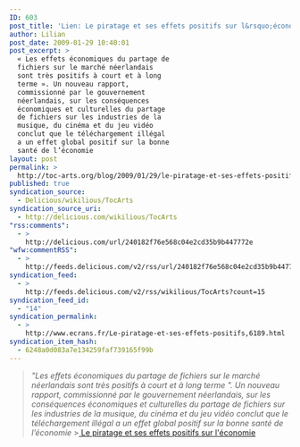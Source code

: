 ```yaml
---
ID: 603
post_title: 'Lien: Le piratage et ses effets positifs sur l&rsquo;économie'
author: Lilian
post_date: 2009-01-29 10:40:01
post_excerpt: >
  « Les effets économiques du partage de
  fichiers sur le marché néerlandais
  sont très positifs à court et à long
  terme ». Un nouveau rapport,
  commissionné par le gouvernement
  néerlandais, sur les conséquences
  économiques et culturelles du partage
  de fichiers sur les industries de la
  musique, du cinéma et du jeu vidéo
  conclut que le téléchargement illégal
  a un effet global positif sur la bonne
  santé de l’économie
layout: post
permalink: >
  http://toc-arts.org/blog/2009/01/29/le-piratage-et-ses-effets-positifs-sur-leconomie/
published: true
syndication_source:
  - Delicious/wikilious/TocArts
syndication_source_uri:
  - http://delicious.com/wikilious/TocArts
"rss:comments":
  - >
    http://delicious.com/url/240182f76e568c04e2cd35b9b447772e
"wfw:commentRSS":
  - >
    http://feeds.delicious.com/v2/rss/url/240182f76e568c04e2cd35b9b447772e
syndication_feed:
  - >
    http://feeds.delicious.com/v2/rss/wikilious/TocArts?count=15
syndication_feed_id:
  - "14"
syndication_permalink:
  - >
    http://www.ecrans.fr/Le-piratage-et-ses-effets-positifs,6189.html
syndication_item_hash:
  - 6248a0d083a7e134259faf739165f99b
---
```

<p style="text-align: center;">
</p>

> *"Les effets économiques du partage de fichiers sur le marché néerlandais sont très positifs à court et à long terme ". Un nouveau rapport, commissionné par le gouvernement néerlandais, sur les conséquences économiques et culturelles du partage de fichiers sur les industries de la musique, du cinéma et du jeu vidéo conclut que le téléchargement illégal a un effet global positif sur la bonne santé de l’économie* >[ Le piratage et ses effets positifs sur l'économie ][1]

 [1]: http://www.ecrans.fr/Le-piratage-et-ses-effets-positifs,6189.html "Le piratage et ses effets positifs sur l'économie"